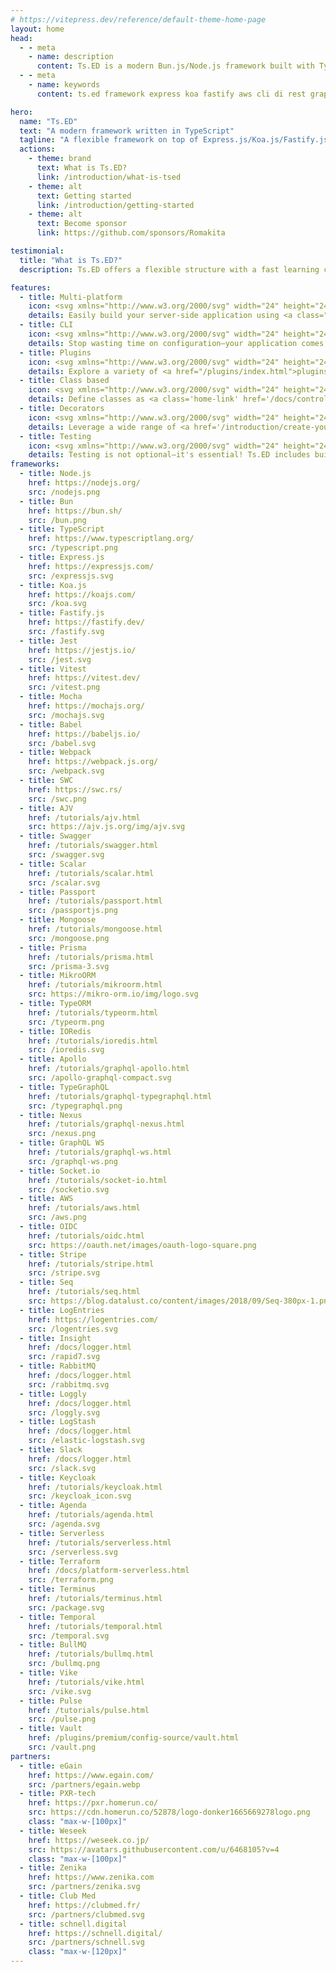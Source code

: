 ```yaml
---
# https://vitepress.dev/reference/default-theme-home-page
layout: home
head:
  - - meta
    - name: description
      content: Ts.ED is a modern Bun.js/Node.js framework built with TypeScript on top of Express.js/Koa.js/Fastify.js. It offers a flexible structure with a fast learning curve, specifically designed to improve the developer experience. Ts.ED provides numerous decorators and guidelines to make your code more readable and less error-prone. It supports various platforms and tools, including Node.js/Bun.js, Express.js/Koa.js, CLI, and serverless architectures (e.g., AWS).
  - - meta
    - name: keywords
      content: ts.ed framework express koa fastify aws cli di rest graphql typescript node.js bun.js javascript native ESM decorators jsonschema class models providers pipes middlewares testing developer

hero:
  name: "Ts.ED"
  text: "A modern framework written in TypeScript"
  tagline: "A flexible framework on top of Express.js/Koa.js/Fastify.js with a fast learning curve, designed to enhance the developer experience"
  actions:
    - theme: brand
      text: What is Ts.ED?
      link: /introduction/what-is-tsed
    - theme: alt
      text: Getting started
      link: /introduction/getting-started
    - theme: alt
      text: Become sponsor
      link: https://github.com/sponsors/Romakita

testimonial:
  title: "What is Ts.ED?"
  description: Ts.ED offers a flexible structure with a fast learning curve, specifically designed to improve the developer experience. It provides numerous decorators and guidelines to make your code more readable and less error-prone. Ts.ED supports various platforms and tools, including Node.js/Bun.js, Express.js/Koa.js/Fastify.js, CLI, and serverless architectures (e.g. AWS).

features:
  - title: Multi-platform
    icon: <svg xmlns="http://www.w3.org/2000/svg" width="24" height="24" viewBox="0 0 24 24" fill="none" stroke="currentColor" stroke-width="2" stroke-linecap="round" stroke-linejoin="round" class="lucide lucide-server"><rect width="20" height="8" x="2" y="2" rx="2" ry="2"/><rect width="20" height="8" x="2" y="14" rx="2" ry="2"/><line x1="6" x2="6.01" y1="6" y2="6"/><line x1="6" x2="6.01" y1="18" y2="18"/></svg>
    details: Easily build your server-side application using <a class="home-link" href="/docs/configuration/express.html">Express.js</a>, <a class="home-link" href="/docs/configuration/koa.html">Koa.js</a>, <a class="home-link" href="/docs/configuration/fastify.html">Fastify.js</a>, <a class="home-link" href="/introduction/getting-started.html">CLI</a>, or <a class="home-link" href="/docs/platform-serverless.html">serverless platforms</a> (e.g., AWS). It supports both Node.js and Bun.js runtimes. Learn more <a class="home-link" href="/introduction/capabilities.html">about Ts.ED capabilities</a>.
  - title: CLI
    icon: <svg xmlns="http://www.w3.org/2000/svg" width="24" height="24" viewBox="0 0 24 24" fill="none" stroke="currentColor" stroke-width="2" stroke-linecap="round" stroke-linejoin="round" class="lucide lucide-square-terminal-icon lucide-square-terminal"><path d="m7 11 2-2-2-2"/><path d="M11 13h4"/><rect width="18" height="18" x="3" y="3" rx="2" ry="2"/></svg>
    details: Stop wasting time on configuration—your application comes preconfigured for a fast start! Try our <a class="home-link" href="/introduction/getting-started.html">CLI</a>.
  - title: Plugins
    icon: <svg xmlns="http://www.w3.org/2000/svg" width="24" height="24" viewBox="0 0 24 24" fill="none" stroke="currentColor" stroke-width="2" stroke-linecap="round" stroke-linejoin="round" class="lucide lucide-unplug"><path d="m19 5 3-3"/><path d="m2 22 3-3"/><path d="M6.3 20.3a2.4 2.4 0 0 0 3.4 0L12 18l-6-6-2.3 2.3a2.4 2.4 0 0 0 0 3.4Z"/><path d="M7.5 13.5 10 11"/><path d="M10.5 16.5 13 14"/><path d="m12 6 6 6 2.3-2.3a2.4 2.4 0 0 0 0-3.4l-2.6-2.6a2.4 2.4 0 0 0-3.4 0Z"/></svg>
    details: Explore a variety of <a href="/plugins/index.html">plugins</a> (+100) to customize your application and build the perfect stack tailored to your needs. You can even <a href="/plugins/create-your-own-plugins.html">create your own plugins</a> to extend functionality further.
  - title: Class based
    icon: <svg xmlns="http://www.w3.org/2000/svg" width="24" height="24" viewBox="0 0 24 24" fill="none" stroke="currentColor" stroke-width="2" stroke-linecap="round" stroke-linejoin="round" class="lucide lucide-gem"><path d="M6 3h12l4 6-10 13L2 9Z"/><path d="M11 3 8 9l4 13 4-13-3-6"/><path d="M2 9h20"/></svg>
    details: Define classes as <a class='home-link' href='/docs/controllers.html'>Controllers</a>, <a class='home-link' href='/docs/configuration/configuration-sources.html'>ConfigSource</a>, <a class='home-link' href='/docs/model.html'>Models</a>, <a class='home-link' href='/docs/providers.html'>Providers (DI)</a>, <a class='home-link' href='/docs/interceptors.html'>Interceptors</a>, <a class='home-link' href='/docs/pipes.html'>Pipes</a>, and more, with JSON Schema and OpenAPI at the core of the framework.
  - title: Decorators
    icon: <svg xmlns="http://www.w3.org/2000/svg" width="24" height="24" viewBox="0 0 24 24" fill="none" stroke="currentColor" stroke-width="2" stroke-linecap="round" stroke-linejoin="round" class="lucide lucide-paintbrush"><path d="m14.622 17.897-10.68-2.913"/><path d="M18.376 2.622a1 1 0 1 1 3.002 3.002L17.36 9.643a.5.5 0 0 0 0 .707l.944.944a2.41 2.41 0 0 1 0 3.408l-.944.944a.5.5 0 0 1-.707 0L8.354 7.348a.5.5 0 0 1 0-.707l.944-.944a2.41 2.41 0 0 1 3.408 0l.944.944a.5.5 0 0 0 .707 0z"/><path d="M9 8c-1.804 2.71-3.97 3.46-6.583 3.948a.507.507 0 0 0-.302.819l7.32 8.883a1 1 0 0 0 1.185.204C12.735 20.405 16 16.792 16 15"/></svg>
    details: Leverage a wide range of <a href='/introduction/create-your-first-controller.html'>decorators</a> to structure your code, define routes, and implement methods with ease.
  - title: Testing
    icon: <svg xmlns="http://www.w3.org/2000/svg" width="24" height="24" viewBox="0 0 24 24" fill="none" stroke="currentColor" stroke-width="2" stroke-linecap="round" stroke-linejoin="round" class="lucide lucide-flask-conical"><path d="M10 2v7.527a2 2 0 0 1-.211.896L4.72 20.55a1 1 0 0 0 .9 1.45h12.76a1 1 0 0 0 .9-1.45l-5.069-10.127A2 2 0 0 1 14 9.527V2"/><path d="M8.5 2h7"/><path d="M7 16h10"/></svg>
    details: Testing is not optional—it's essential! Ts.ED includes built-in features to make testing your code simple and efficient. <a class='home-link' href='/docs/testing.html'>Learn more about testing tools embed by Ts.ED</a>.
frameworks:
  - title: Node.js
    href: https://nodejs.org/
    src: /nodejs.png
  - title: Bun
    href: https://bun.sh/
    src: /bun.png
  - title: TypeScript
    href: https://www.typescriptlang.org/
    src: /typescript.png
  - title: Express.js
    href: https://expressjs.com/
    src: /expressjs.svg
  - title: Koa.js
    href: https://koajs.com/
    src: /koa.svg
  - title: Fastify.js
    href: https://fastify.dev/
    src: /fastify.svg
  - title: Jest
    href: https://jestjs.io/
    src: /jest.svg
  - title: Vitest
    href: https://vitest.dev/
    src: /vitest.png
  - title: Mocha
    href: https://mochajs.org/
    src: /mochajs.svg
  - title: Babel
    href: https://babeljs.io/
    src: /babel.svg
  - title: Webpack
    href: https://webpack.js.org/
    src: /webpack.svg
  - title: SWC
    href: https://swc.rs/
    src: /swc.png
  - title: AJV
    href: /tutorials/ajv.html
    src: https://ajv.js.org/img/ajv.svg
  - title: Swagger
    href: /tutorials/swagger.html
    src: /swagger.svg
  - title: Scalar
    href: /tutorials/scalar.html
    src: /scalar.svg
  - title: Passport
    href: /tutorials/passport.html
    src: /passportjs.png
  - title: Mongoose
    href: /tutorials/mongoose.html
    src: /mongoose.png
  - title: Prisma
    href: /tutorials/prisma.html
    src: /prisma-3.svg
  - title: MikroORM
    href: /tutorials/mikroorm.html
    src: https://mikro-orm.io/img/logo.svg
  - title: TypeORM
    href: /tutorials/typeorm.html
    src: /typeorm.png
  - title: IORedis
    href: /tutorials/ioredis.html
    src: /ioredis.svg
  - title: Apollo
    href: /tutorials/graphql-apollo.html
    src: /apollo-graphql-compact.svg
  - title: TypeGraphQL
    href: /tutorials/graphql-typegraphql.html
    src: /typegraphql.png
  - title: Nexus
    href: /tutorials/graphql-nexus.html
    src: /nexus.png
  - title: GraphQL WS
    href: /tutorials/graphql-ws.html
    src: /graphql-ws.png
  - title: Socket.io
    href: /tutorials/socket-io.html
    src: /socketio.svg
  - title: AWS
    href: /tutorials/aws.html
    src: /aws.png
  - title: OIDC
    href: /tutorials/oidc.html
    src: https://oauth.net/images/oauth-logo-square.png
  - title: Stripe
    href: /tutorials/stripe.html
    src: /stripe.svg
  - title: Seq
    href: /tutorials/seq.html
    src: https://blog.datalust.co/content/images/2018/09/Seq-380px-1.png
  - title: LogEntries
    href: https://logentries.com/
    src: /logentries.svg
  - title: Insight
    href: /docs/logger.html
    src: /rapid7.svg
  - title: RabbitMQ
    href: /docs/logger.html
    src: /rabbitmq.svg
  - title: Loggly
    href: /docs/logger.html
    src: /loggly.svg
  - title: LogStash
    href: /docs/logger.html
    src: /elastic-logstash.svg
  - title: Slack
    href: /docs/logger.html
    src: /slack.svg
  - title: Keycloak
    href: /tutorials/keycloak.html
    src: /keycloak_icon.svg
  - title: Agenda
    href: /tutorials/agenda.html
    src: /agenda.svg
  - title: Serverless
    href: /tutorials/serverless.html
    src: /serverless.svg
  - title: Terraform
    href: /docs/platform-serverless.html
    src: /terraform.png
  - title: Terminus
    href: /tutorials/terminus.html
    src: /package.svg
  - title: Temporal
    href: /tutorials/temporal.html
    src: /temporal.svg
  - title: BullMQ
    href: /tutorials/bullmq.html
    src: /bullmq.png
  - title: Vike
    href: /tutorials/vike.html
    src: /vike.svg
  - title: Pulse
    href: /tutorials/pulse.html
    src: /pulse.png
  - title: Vault
    href: /plugins/premium/config-source/vault.html
    src: /vault.png
partners:
  - title: eGain
    href: https://www.egain.com/
    src: /partners/egain.webp
  - title: PXR-tech
    href: https://pxr.homerun.co/
    src: https://cdn.homerun.co/52878/logo-donker1665669278logo.png
    class: "max-w-[100px]"
  - title: Weseek
    href: https://weseek.co.jp/
    src: https://avatars.githubusercontent.com/u/6468105?v=4
    class: "max-w-[100px]"
  - title: Zenika
    href: https://www.zenika.com
    src: /partners/zenika.svg
  - title: Club Med
    href: https://clubmed.fr/
    src: /partners/clubmed.svg
  - title: schnell.digital
    href: https://schnell.digital/
    src: /partners/schnell.svg
    class: "max-w-[120px]"
---
```

